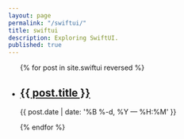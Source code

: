 ```yaml
---
layout: page
permalink: "/swiftui/"
title: swiftui
description: Exploring SwiftUI.
published: true
---
```


<ul class="post-list">
{% for post in site.swiftui reversed %}
    <li>
        <h2><a class="poem-title" href="{{ poem.url | prepend: site.baseurl }}">{{ post.title }}</a></h2>
        <p class="post-meta">{{ post.date | date: '%B %-d, %Y — %H:%M' }}</p>
      </li>
{% endfor %}
</ul>

